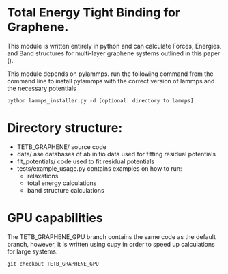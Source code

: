 # Total Energy Tight Binding for Graphene. 
This module is written entirely in python and can calculate Forces, Energies, and Band structures for multi-layer graphene systems outlined in this paper (). 

This module depends on pylammps. run the following command from the command line to install pylammps with the correct version of lammps and the necessary potentials

```python lammps_installer.py -d [optional: directory to lammps] ```

# Directory structure:
 * TETB_GRAPHENE/ source code
 * data/ ase databases of ab initio data used for fitting residual potentials
 * fit_potentials/ code used to fit residual potentials
 * tests/example_usage.py contains examples on how to run:
    - relaxations
    - total energy calculations
    - band structure calculations

# GPU capabilities
The TETB_GRAPHENE_GPU branch contains the same code as the default branch, however, it is written using cupy in order to speed up calculations for large systems. 

```git checkout TETB_GRAPHENE_GPU```


